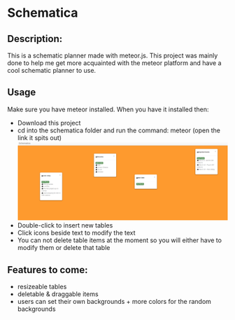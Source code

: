 # Schematica
## Description:
This is a schematic planner made with meteor.js. This project was mainly done to help me get more acquainted with the meteor platform and have a cool schematic planner to use.

## Usage
Make sure you have meteor installed. When you have it installed then: 
* Download this project
* cd into the schematica folder and run the command: meteor (open the link it spits out)
![Screenshot](screenshot.png)
* Double-click to insert new tables
* Click icons beside text to modify the text
* You can not delete table items at the moment so you will either have to modify them or delete that table

## Features to come:
* resizeable tables
* deletable & draggable items
* users can set their own backgrounds + more colors for the random backgrounds
